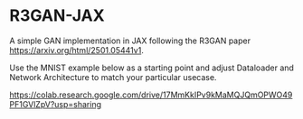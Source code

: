 # R3GAN-JAX

A simple GAN implementation in JAX following the R3GAN paper https://arxiv.org/html/2501.05441v1.

Use the MNIST example below as a starting point and adjust Dataloader and Network Architecture to match your particular usecase.

https://colab.research.google.com/drive/17MmKkIPv9kMaMQJQmOPWO49PF1GVlZpV?usp=sharing

